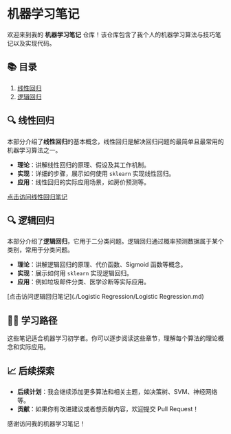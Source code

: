# 机器学习笔记

欢迎来到我的 **机器学习笔记** 仓库！该仓库包含了我个人的机器学习算法与技巧笔记以及实现代码。

## 📚 目录

1. [线性回归](#线性回归)
2. [逻辑回归](#逻辑回归)

## 🔍 线性回归

本部分介绍了**线性回归**的基本概念，线性回归是解决回归问题的最简单且最常用的机器学习算法之一。

- **理论**：讲解线性回归的原理、假设及其工作机制。
- **实现**：详细的步骤，展示如何使用 `sklearn` 实现线性回归。
- **应用**：线性回归的实际应用场景，如房价预测等。

[点击访问线性回归笔记](./Linear_regression/Linear_regression.md)

## 🔍 逻辑回归

本部分介绍了**逻辑回归**，它用于二分类问题。逻辑回归通过概率预测数据属于某个类别，常用于分类问题。

- **理论**：讲解逻辑回归的原理、代价函数、Sigmoid 函数等概念。
- **实现**：展示如何用 `sklearn` 实现逻辑回归。
- **应用**：例如垃圾邮件分类、医学诊断等实际应用。

[点击访问逻辑回归笔记](./Logistic Regression/Logistic Regression.md)

## 🧑‍🏫 学习路径

这些笔记适合机器学习初学者。你可以逐步阅读这些章节，理解每个算法的理论概念和实际应用。

## 📈 后续探索

- **后续计划**：我会继续添加更多算法和相关主题，如决策树、SVM、神经网络等。
- **贡献**：如果你有改进建议或者想贡献内容，欢迎提交 Pull Request！

感谢访问我的机器学习笔记！

